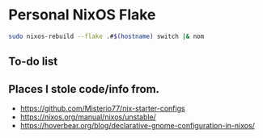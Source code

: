 # Personal NixOS Flake

```sh
sudo nixos-rebuild --flake .#$(hostname) switch |& nom
```

## To-do list

## Places I stole code/info from.
- https://github.com/Misterio77/nix-starter-configs
- https://nixos.org/manual/nixos/unstable/
- https://hoverbear.org/blog/declarative-gnome-configuration-in-nixos/
